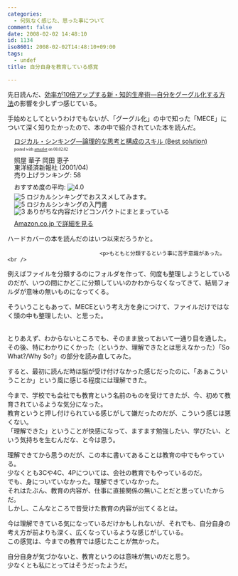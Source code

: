 ```yaml
---
categories:
  - 何気なく感じた、思った事について
comment: false
date: 2008-02-02 14:48:10
id: 1134
iso8601: 2008-02-02T14:48:10+09:00
tags:
  - undef
title: 自分自身を教育している感覚

---
```


<div class="entry-body">
                                 <p>先日読んだ、<a href="http://www.amazon.co.jp/exec/obidos/ASIN/4478002037/nqounet-22/ref=nosim/" name="amazletlink" target="_blank" id="amazletlink">効率が10倍アップする新・知的生産術―自分をグーグル化する方法</a>の影響を少しずつ感じている。</p>

<p>手始めとしてというわけでもないが、「グーグル化」の中で知った「MECE」について深く知りたかったので、本の中で紹介されていた本を読んだ。</p>

<div class="amazlet-box" style="margin-bottom:0px;"><div class="amazlet-image" style="float:left;"><a href="http://www.amazon.co.jp/exec/obidos/ASIN/4492531122/nqounet-22/ref=nosim/" name="amazletlink" target="_blank" id="amazletlink"></a></div><div class="amazlet-info" style="float:left;margin-left:15px;line-height:120%"><div class="amazlet-name" style="margin-bottom:10px;line-height:120%"><a href="http://www.amazon.co.jp/exec/obidos/ASIN/4492531122/nqounet-22/ref=nosim/" name="amazletlink" target="_blank" id="amazletlink">ロジカル・シンキング―論理的な思考と構成のスキル (Best solution)</a><div class="amazlet-powered-date" style="font-size:7pt;margin-top:5px;font-family:verdana;line-height:120%">posted with <a href="http://app.amazlet.com/amazlet/" title="ロジカル・シンキング―論理的な思考と構成のスキル (Best solution)" target="_blank">amazlet</a> on 08.02.02</div></div><div class="amazlet-detail">照屋 華子 岡田 恵子 <br />東洋経済新報社 (2001/04)<br />売り上げランキング: 58<br /></div><div class="amazlet-review" style="margin-top:10px; margin-bottom:10px"><div class="amazlet-review-average" style="margin-bottom:5px">おすすめ度の平均: <img src="http://images-jp.amazon.com/images/G/09/x-locale/common/customer-reviews/stars-4-0.gif" alt="4.0" /></div><img src="http://images-jp.amazon.com/images/G/09/x-locale/common/customer-reviews/stars-5-0.gif" alt="5" /> ロジカルシンキングでおススメしてみます。<br /><img src="http://images-jp.amazon.com/images/G/09/x-locale/common/customer-reviews/stars-5-0.gif" alt="5" /> ロジカルシンキングの入門書<br /><img src="http://images-jp.amazon.com/images/G/09/x-locale/common/customer-reviews/stars-3-0.gif" alt="3" /> ありがちな内容だけどコンパクトにまとまっている<br /></div><div class="amazlet-link" style="margin-top: 5px"><a href="http://www.amazon.co.jp/exec/obidos/ASIN/4492531122/nqounet-22/ref=nosim/" name="amazletlink" target="_blank" id="amazletlink">Amazon.co.jp で詳細を見る</a></div></div><div class="amazlet-footer" style="clear: left"></div></div>

<p>ハードカバーの本を読んだのはいつ以来だろうかと。<br /></p>
                              
                                 <p>もともと分類するという事に苦手意識があった。<br />
例えばファイルを分類するのにフォルダを作って、何度も整理しようとしているのだが、いつの間にかどこに分類していいのかわからなくなってきて、結局フォルダが意味の無いものになってくる。</p>

<p>そういうこともあって、MECEという考え方を身につけて、ファイルだけではなく頭の中も整理したい、と思った。</p>

<p><br />
とりあえず、わからないところでも、そのまま放っておいて一通り目を通した。<br />
その後、特にわかりにくかった（というか、理解できたとは思えなかった）「So What?/Why So?」の部分を読み直してみた。</p>

<p>すると、最初に読んだ時は脳が受け付けなかった感じだったのに、「あぁこういうことか」という風に感じる程度には理解できた。</p>

<p>今まで、学校でも会社でも教育という名前のものを受けてきたが、今、初めて教育されているような気分になった。<br />
教育というと押し付けられている感じがして嫌だったのだが、こういう感じは悪くない。<br />
「理解できた」ということが快感になって、ますます勉強したい、学びたい、という気持ちを生むんだな、と今は思う。</p>

<p>理解できてから思うのだが、この本に書いてあることは教育の中でもやっている。<br />
少なくとも3Cや4C、4Pについては、会社の教育でもやっているのだ。<br />
でも、身についていなかった。理解できていなかった。<br />
それはたぶん、教育の内容が、仕事に直接関係の無いことだと思っていたからだ。<br />
しかし、こんなところで昔受けた教育の内容が出てくるとは。</p>

<p>今は理解できている気になっているだけかもしれないが、それでも、自分自身の考え方が前よりも深く、広くなっているような感じがしている。<br />
この感覚は、今までの教育では感じたことが無かった。</p>

<p>自分自身が気づかないと、教育というのは意味が無いのだと思う。<br />
少なくとも私にとってはそうだったようだ。</p>
                              </div>
    	